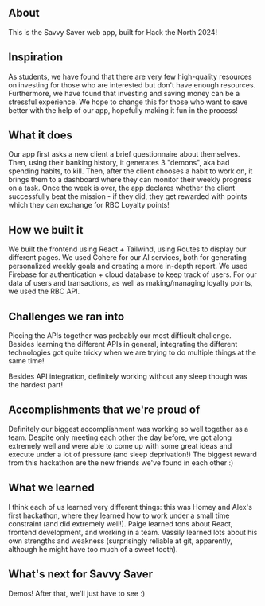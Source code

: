 ## About

This is the Savvy Saver web app, built for Hack the North 2024! 

## Inspiration

As students, we have found that there are very few high-quality resources on investing for those who are interested but don't have enough resources. Furthermore, we have found that investing and saving money can be a stressful experience. We hope to change this for those who want to save better with the help of our app, hopefully making it fun in the process!

## What it does

Our app first asks a new client a brief questionnaire about themselves. Then, using their banking history, it generates 3 "demons", aka bad spending habits, to kill. Then, after the client chooses a habit to work on, it brings them to a dashboard where they can monitor their weekly progress on a task. Once the week is over, the app declares whether the client successfully beat the mission - if they did, they get rewarded with points which they can exchange for RBC Loyalty points!

## How we built it

We built the frontend using React + Tailwind, using Routes to display our different pages. We used Cohere for our AI services, both for generating personalized weekly goals and creating a more in-depth report. We used Firebase for authentication + cloud database to keep track of users. For our data of users and transactions, as well as making/managing loyalty points, we used the RBC API. 

## Challenges we ran into

Piecing the APIs together was probably our most difficult challenge. Besides learning the different APIs in general, integrating the different technologies got quite tricky when we are trying to do multiple things at the same time! 

Besides API integration, definitely working without any sleep though was the hardest part!

## Accomplishments that we're proud of

Definitely our biggest accomplishment was working so well together as a team. Despite only meeting each other the day before, we got along extremely well and were able to come up with some great ideas and execute under a lot of pressure (and sleep deprivation!) The biggest reward from this hackathon are the new friends we've found in each other :)

## What we learned

I think each of us learned very different things: this was Homey and Alex's first hackathon, where they learned how to work under a small time constraint (and did extremely well!). Paige learned tons about React, frontend development, and working in a team. Vassily learned lots about his own strengths and weakness (surprisingly reliable at git, apparently, although he might have too much of a sweet tooth).

## What's next for Savvy Saver

Demos! After that, we'll just have to see :)

